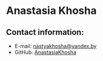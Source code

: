 # Anastasia Khosha
## Contact information:
* E-mail: nastyakhosha@yandex.by
* GitHub: [AnastasiaKhosha](https://github.com/AnastasiaKhosha)


